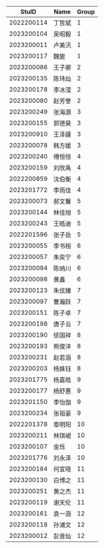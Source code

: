 | StuID      | Name   | Group |
|------------|--------|-------|
| 2022200114 | 丁哲斌 | 1     |
| 2023200104 | 吴昭毅 | 1     |
| 2023200011 | 卢美汛 | 1     |
| 2023200117 |  魏旎  | 1     |
| 2023200086 | 王子卿 | 2     |
| 2023200135 | 陈玮灿 | 2     |
| 2023200178 | 李冰滢 | 2     |
| 2023200080 | 赵芳誉 | 2     |
| 2023200249 | 张海源 | 3     |
| 2023200155 | 郭德昊 | 3     |
| 2023200910 | 王泽疆 | 3     |
| 2023200078 | 韩方媛 | 3     |
| 2023200240 | 傅恒恒 | 4     |
| 2023200159 | 刘欣禹 | 4     |
| 2022200859 | 沈伯衡 | 4     |
| 2023201772 | 李雨佳 | 4     |
| 2023200073 | 郝文馨 | 5     |
| 2023200144 | 林佳旭 | 5     |
| 2023200243 | 王皓迪 | 5     |
| 2022201596 | 张子岳 | 5     |
| 2023200055 | 李书桓 | 6     |
| 2023200057 | 朱奕宁 | 6     |
| 2023200094 | 陈纳川 | 6     |
| 2023200098 |  黄鑫  | 6     |
| 2023200123 | 朱炫臻 | 7     |
| 2023200097 | 曹瀚跃 | 7     |
| 2023200151 | 陈子卓 | 7     |
| 2023200198 | 唐子云 | 7     |
| 2023200190 | 徐国祥 | 8     |
| 2023200193 | 熊俊沣 | 8     |
| 2023200231 | 赵若涵 | 8     |
| 2023200203 | 杨姝钰 | 8     |
| 2023201775 | 杨嘉皓 | 9     |
| 2023200177 | 杨舒惠 | 9     |
| 2023201150 | 李怡伽 | 9     |
| 2023200234 | 张祖豪 | 9     |
| 2022201378 | 章明阳 | 10    |
| 2023200211 | 林琪岷 | 10    |
| 2023200107 |  金烁  | 10    |
| 2023201776 | 刘永泽 | 10    |
| 2023200184 | 何宣晓 | 11    |
| 2023200130 | 白博之 | 11    |
| 2023200251 | 黄之杰 | 11    |
| 2023200119 | 谢天伦 | 11    |
| 2023200161 | 袁一涵 | 12    |
| 2023200118 | 孙浦文 | 12    |
| 2023200012 | 彭音灿 | 12    |
